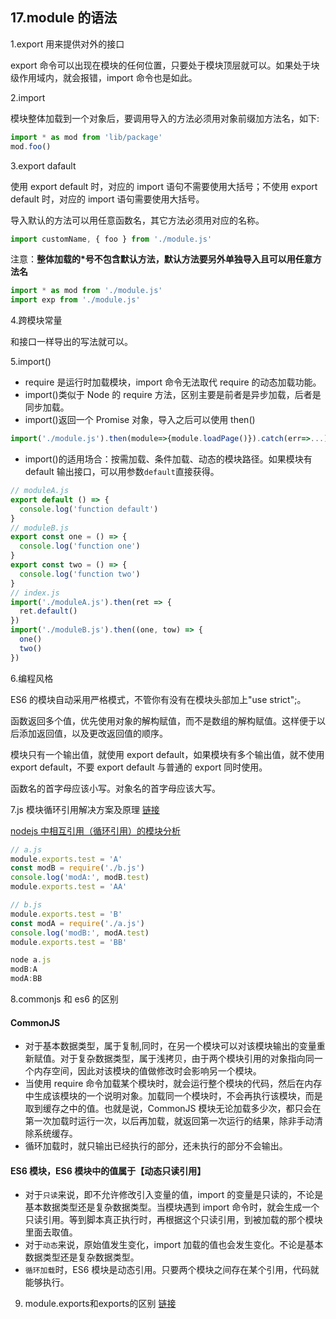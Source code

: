 ## 17.module 的语法

1.export 用来提供对外的接口

export 命令可以出现在模块的任何位置，只要处于模块顶层就可以。如果处于块级作用域内，就会报错，import 命令也是如此。

2.import

模块整体加载到一个对象后，要调用导入的方法必须用对象前缀加方法名，如下:

```js
import * as mod from 'lib/package'
mod.foo()
```

3.export dafault

使用 export default 时，对应的 import 语句不需要使用大括号；不使用 export default 时，对应的 import 语句需要使用大括号。

导入默认的方法可以用任意函数名，其它方法必须用对应的名称。

```js
import customName, { foo } from './module.js'
```

注意：**整体加载的\*号不包含默认方法，默认方法要另外单独导入且可以用任意方法名**

```js
import * as mod from './module.js'
import exp from './module.js'
```

4.跨模块常量

和接口一样导出的写法就可以。

5.import()

- require 是运行时加载模块，import 命令无法取代 require 的动态加载功能。
- import()类似于 Node 的 require 方法，区别主要是前者是异步加载，后者是同步加载。
- import()返回一个 Promise 对象，导入之后可以使用 then()

```js
import('./module.js').then(module=>{module.loadPage()}).catch(err=>...)
```

- import()的适用场合：按需加载、条件加载、动态的模块路径。如果模块有 default 输出接口，可以用参数`default`直接获得。

```js
// moduleA.js
export default () => {
  console.log('function default')
}
// moduleB.js
export const one = () => {
  console.log('function one')
}
export const two = () => {
  console.log('function two')
}
// index.js
import('./moduleA.js').then(ret => {
  ret.default()
})
import('./moduleB.js').then((one, tow) => {
  one()
  two()
})
```

6.编程风格

ES6 的模块自动采用严格模式，不管你有没有在模块头部加上"use strict";。

函数返回多个值，优先使用对象的解构赋值，而不是数组的解构赋值。这样便于以后添加返回值，以及更改返回值的顺序。

模块只有一个输出值，就使用 export default，如果模块有多个输出值，就不使用 export default，不要 export default 与普通的 export 同时使用。

函数名的首字母应该小写。对象名的首字母应该大写。

7.js 模块循环引用解决方案及原理 [链接](https://www.jianshu.com/p/5006083cf3fe)

[nodejs 中相互引用（循环引用）的模块分析](https://www.cnblogs.com/surfer/p/10272756.html)

```js
// a.js
module.exports.test = 'A'
const modB = require('./b.js')
console.log('modA:', modB.test)
module.exports.test = 'AA'
```

```js
// b.js
module.exports.test = 'B'
const modA = require('./a.js')
console.log('modB:', modA.test)
module.exports.test = 'BB'
```

```js
node a.js
modB:A
modA:BB
```

8.commonjs 和 es6 的区别

#### CommonJS

- 对于基本数据类型，属于复制,同时，在另一个模块可以对该模块输出的变量重新赋值。对于复杂数据类型，属于浅拷贝，由于两个模块引用的对象指向同一个内存空间，因此对该模块的值做修改时会影响另一个模块。
- 当使用 require 命令加载某个模块时，就会运行整个模块的代码，然后在内存中生成该模块的一个说明对象。加载同一个模块时，不会再执行该模块，而是取到缓存之中的值。也就是说，CommonJS 模块无论加载多少次，都只会在第一次加载时运行一次，以后再加载，就返回第一次运行的结果，除非手动清除系统缓存。
- 循环加载时，就只输出已经执行的部分，还未执行的部分不会输出。

#### ES6 模块，ES6 模块中的值属于【动态只读引用】

- 对于`只读`来说，即不允许修改引入变量的值，import 的变量是只读的，不论是基本数据类型还是复杂数据类型。当模块遇到 import 命令时，就会生成一个只读引用。等到脚本真正执行时，再根据这个只读引用，到被加载的那个模块里面去取值。
- 对于`动态`来说，原始值发生变化，import 加载的值也会发生变化。不论是基本数据类型还是复杂数据类型。
- `循环加载`时，ES6 模块是动态引用。只要两个模块之间存在某个引用，代码就能够执行。


9. module.exports和exports的区别 [链接](https://segmentfault.com/a/1190000021438613)